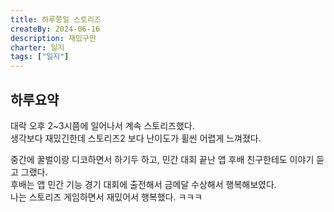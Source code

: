 ```yaml
---
title: 하루쫑일 스토리즈
createBy: 2024-06-16
description: 재밌구만
charter: 일지
tags: ["일지"]
---
```


## 하루요약

대락 오후 2~3시쯤에 일어나서 계속 스토리즈했다.  
생각보다 재밌긴한데 스토리즈2 보다 난이도가 휠씬 어렵게 느껴졌다.

중간에 꿀벌이랑 디코하면서 하기두 하고, 민간 대회 끝난 앱 후배 친구한테도 이야기 듣고 그랬다.  
후배는 앱 민간 기능 경기 대회에 출전해서 금메달 수상해서 행복해보였다.  
나는 스토리즈 게임하면서 재밌어서 행복했다. ㅋㅋㅋ
